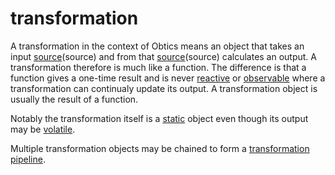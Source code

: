 # transformation

A transformation in the context of Obtics means an object that takes an input [source](source)(source) and from that [source](source)(source) calculates an output. A transformation therefore is much like a function. The difference is that a function gives a one-time result and is never [reactive](reactive) or [observable](observable) where a transformation can continualy update its output. A transformation object is usually the result of a function. 

Notably the transformation itself is a [static](static) object even though its output may be [volatile](volatile).

Multiple transformation objects may be chained to form a [transformation pipeline](transformation-pipeline).